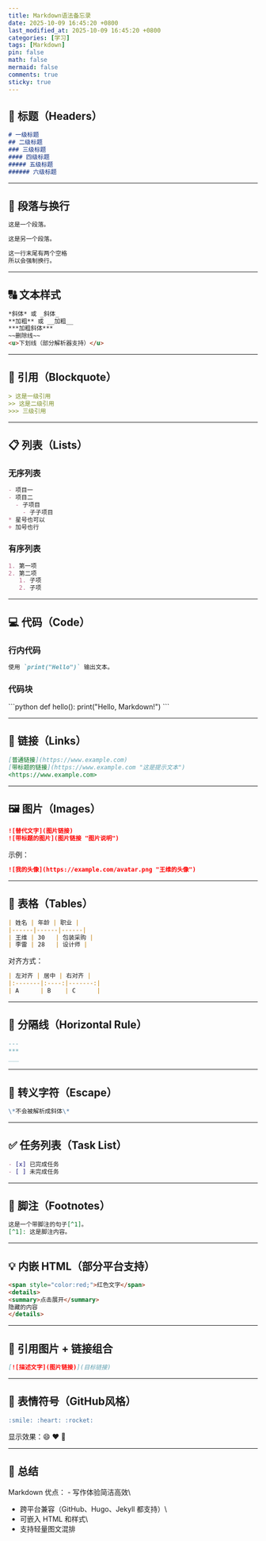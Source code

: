 ```yaml
---
title: Markdown语法备忘录
date: 2025-10-09 16:45:20 +0800
last_modified_at: 2025-10-09 16:45:20 +0800
categories: [学习]
tags: [Markdown]
pin: false
math: false
mermaid: false
comments: true
sticky: true
---
```


## 📝 标题（Headers）

``` markdown
# 一级标题
## 二级标题
### 三级标题
#### 四级标题
##### 五级标题
###### 六级标题
```

------------------------------------------------------------------------

## 💬 段落与换行

``` markdown
这是一个段落。

这是另一个段落。  

这一行末尾有两个空格  
所以会强制换行。
```

------------------------------------------------------------------------

## 🔠 文本样式

``` markdown
*斜体* 或 _斜体_
**加粗** 或 __加粗__
***加粗斜体***
~~删除线~~
<u>下划线（部分解析器支持）</u>
```

------------------------------------------------------------------------

## 📌 引用（Blockquote）

``` markdown
> 这是一级引用
>> 这是二级引用
>>> 三级引用
```

------------------------------------------------------------------------

## 📋 列表（Lists）

### 无序列表

``` markdown
- 项目一
- 项目二
  - 子项目
    - 子子项目
* 星号也可以
+ 加号也行
```

### 有序列表

``` markdown
1. 第一项
2. 第二项
   1. 子项
   2. 子项
```

------------------------------------------------------------------------

## 💻 代码（Code）

### 行内代码

``` markdown
使用 `print("Hello")` 输出文本。
```

### 代码块

\`\`\`python def hello(): print("Hello, Markdown!") \`\`\`

------------------------------------------------------------------------

## 🔗 链接（Links）

``` markdown
[普通链接](https://www.example.com)
[带标题的链接](https://www.example.com "这是提示文本")
<https://www.example.com>
```

------------------------------------------------------------------------

## 🖼️ 图片（Images）

``` markdown
![替代文字](图片链接)
![带标题的图片](图片链接 "图片说明")
```

示例：

``` markdown
![我的头像](https://example.com/avatar.png "王维的头像")
```

------------------------------------------------------------------------

## 📑 表格（Tables）

``` markdown
| 姓名 | 年龄 | 职业 |
|------|------|------|
| 王维 | 30   | 包装采购 |
| 李雷 | 28   | 设计师 |
```

对齐方式：

``` markdown
| 左对齐 | 居中 | 右对齐 |
|:-------|:----:|-------:|
| A      | B    | C      |
```

------------------------------------------------------------------------

## 🧱 分隔线（Horizontal Rule）

``` markdown
---
***
___
```

------------------------------------------------------------------------

## 📎 转义字符（Escape）

``` markdown
\*不会被解析成斜体\*
```

------------------------------------------------------------------------

## ✅ 任务列表（Task List）

``` markdown
- [x] 已完成任务
- [ ] 未完成任务
```

------------------------------------------------------------------------

## 🔢 脚注（Footnotes）

``` markdown
这是一个带脚注的句子[^1]。
[^1]: 这是脚注内容。
```

------------------------------------------------------------------------

## 💡 内嵌 HTML（部分平台支持）

``` markdown
<span style="color:red;">红色文字</span>
<details>
<summary>点击展开</summary>
隐藏的内容
</details>
```

------------------------------------------------------------------------

## 🧭 引用图片 + 链接组合

``` markdown
[![描述文字](图片链接)](目标链接)
```

------------------------------------------------------------------------

## 🧩 表情符号（GitHub风格）

``` markdown
:smile: :heart: :rocket:
```

显示效果：😄 ❤️ 🚀

------------------------------------------------------------------------

## 🎯 总结

Markdown 优点： - 写作体验简洁高效\
- 跨平台兼容（GitHub、Hugo、Jekyll 都支持）\
- 可嵌入 HTML 和样式\
- 支持轻量图文混排
